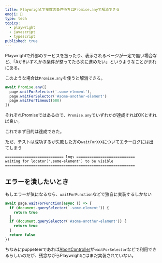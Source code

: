 ```yaml
---
title: Playwrightで複数の条件待ちはPromise.anyで解消できる
emoji: 🤡
type: tech
topics:
  - playwright
  - javascript
  - typescript
published: true
---
```


Playwrightで外部のサービスを扱ったり、表示されるページが一定で無い場合など、「AかBいずれかの条件が整ってたら次に進めたい」というようなことがまれにある。

このような場合は`Promise.any`を使うと解消できる。

```ts
await Promise.any([
  page.waitForSelector('.some-element'),
  page.waitForSelector('#some-another-element')
  page.waitForTimeout(500)
])
```

それぞれPromiseではあるので、`Promise.any`でいずれかが達成すればOKとすれば良い。

これでまず目的は達成できた。

ただ、テストは成功するが失敗した方の`waitForXXX`についてエラーログには出てしまう

```
=========================== logs ===========================
waiting for locator('.some-element') to be visible
============================================================
```

## エラーを潰したいとき

もしエラーが気になるなら、`waitForFunction`などで独自に実装するしかない

```ts
await page.waitForFunction(async () => {
  if (document.querySelector('.some-element')) {
    return true
  }
  if (document.querySelector('#some-another-element')) {
    return true
  }
  return false
})
```

ちなみにpuppeteerであれば[AbortController](https://github.com/puppeteer/puppeteer/pull/10018)が`waitForSelector`などで利用できるらしいのだが、残念ながらPlaywrightにはまだ実装されていない。
